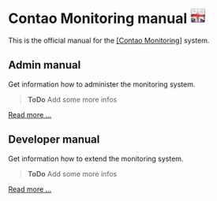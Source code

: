 # Contao Monitoring manual ![EN](en.png)

This is the official manual for the [[Contao Monitoring]](https://github.com/ContaoMonitoring/monitoring) system.

## Admin manual

Get information how to administer the monitoring system.

> **ToDo** Add some more infos

[Read more ...](admin/README.md)

## Developer manual

Get information how to extend the monitoring system.

> **ToDo** Add some more infos

[Read more ...](developer/README.md)

<!---
### Test

> **Info** Info

---

> **Note** Note

---

> **Tag** Tag

---

> **Comment** Comment

---

> **Hint** Hint

---

> **Success** Success

---

> **Warning** Warning

---

> **Caution** Caution

---

> **Danger** Danger

---

> **Quote** Quote

---

> **todo** TODO

---

> **fixme** FIXME

---

> **xxx** XXX
--->
